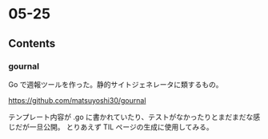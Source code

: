 # 05-25

## Contents

### gournal

Go で週報ツールを作った。静的サイトジェネレータに類するもの。

https://github.com/matsuyoshi30/gournal

テンプレート内容が .go に書かれていたり、テストがなかったりとまだまだな感じだが一旦公開。
とりあえず TIL ページの生成に使用してみる。